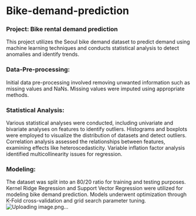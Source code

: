 # Bike-demand-prediction

### Project: Bike rental demand prediction

This project utilizes the Seoul bike demand dataset to predict demand using machine learning techniques and conducts statistical analysis to detect anomalies and identify trends.

### Data-Pre-processing:
Initial data pre-processing involved removing unwanted information such as missing values and NaNs. Missing values were imputed using appropriate methods.

### Statistical Analysis:
Various statistical analyses were conducted, including univariate and bivariate analyses on features to identify outliers. Histograms and boxplots were employed to visualize the distribution of datasets and detect outliers. Correlation analysis assessed the relationships between features, examining effects like heteroscedasticity. Variable inflation factor analysis identified multicollinearity issues for regression.

### Modeling:
The dataset was split into an 80/20 ratio for training and testing purposes. Kernel Ridge Regression and Support Vector Regression were utilized for modeling bike demand prediction. Models underwent optimization through K-Fold cross-validation and grid search parameter tuning.
![Uploading image.png…]()

